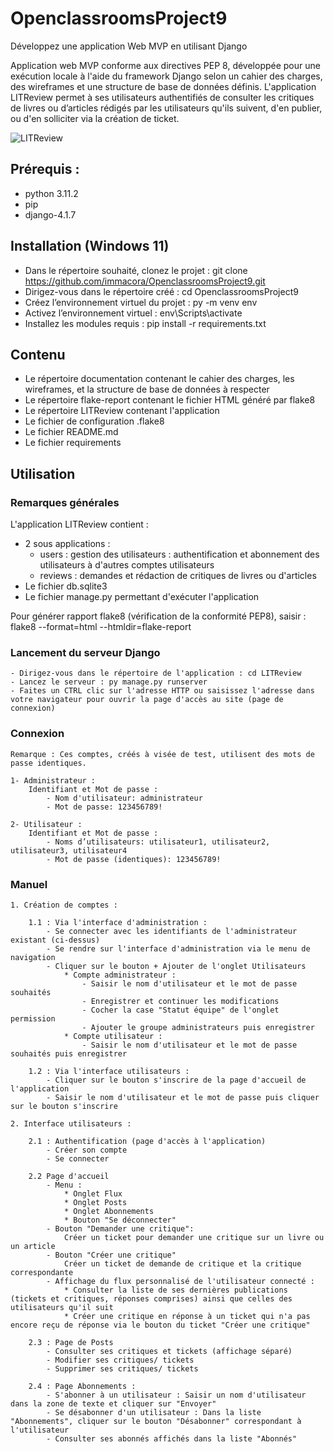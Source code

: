 # OpenclassroomsProject9
Développez une application Web MVP en utilisant Django

Application web MVP conforme aux directives PEP 8, développée pour une exécution locale à l'aide du framework Django selon un cahier des charges, des wireframes et une structure de base de données définis.
L'application LITReview permet à ses utilisateurs authentifiés de consulter les critiques de livres ou d’articles rédigés par les utilisateurs qu'ils suivent, d'en publier, ou d'en solliciter via la création de ticket.

![LITReview](https://user-images.githubusercontent.com/76613773/228791438-6f013a2f-8970-4510-b9ea-e2fe91983d4f.jpg)

## Prérequis :
  - python 3.11.2
  - pip
  - django-4.1.7

## Installation (Windows 11)

  - Dans le répertoire souhaité, clonez le projet : git clone https://github.com/immacora/OpenclassroomsProject9.git
  - Dirigez-vous dans le répertoire créé : cd OpenclassroomsProject9
  - Créez l’environnement virtuel du projet : py -m venv env
  - Activez l’environnement virtuel : env\Scripts\activate
  - Installez les modules requis : pip install -r requirements.txt

## Contenu

  - Le répertoire documentation contenant le cahier des charges, les wireframes, et la structure de base de données à respecter
  - Le répertoire flake-report contenant le fichier HTML généré par flake8
  - Le répertoire LITReview contenant l'application
  - Le fichier de configuration .flake8
  - Le fichier README.md
  - Le fichier requirements

## Utilisation
### Remarques générales

L'application LITReview contient :
  - 2 sous applications :
    - users : gestion des utilisateurs : authentification et abonnement des utilisateurs à d'autres comptes utilisateurs
    - reviews : demandes et rédaction de critiques de livres ou d'articles
  - Le fichier db.sqlite3
  - Le fichier manage.py permettant d'exécuter l'application

Pour générer rapport flake8 (vérification de la conformité PEP8), saisir : flake8 --format=html --htmldir=flake-report

### Lancement du serveur Django
    - Dirigez-vous dans le répertoire de l'application : cd LITReview
    - Lancez le serveur : py manage.py runserver
    - Faites un CTRL clic sur l'adresse HTTP ou saisissez l'adresse dans votre navigateur pour ouvrir la page d'accès au site (page de connexion)

### Connexion
    Remarque : Ces comptes, créés à visée de test, utilisent des mots de passe identiques.

    1- Administrateur :
        Identifiant et Mot de passe : 
            - Nom d'utilisateur: administrateur
            - Mot de passe: 123456789!

    2- Utilisateur :
        Identifiant et Mot de passe : 
            - Noms d’utilisateurs: utilisateur1, utilisateur2, utilisateur3, utilisateur4
            - Mot de passe (identiques): 123456789!

### Manuel
    1. Création de comptes :

        1.1 : Via l'interface d'administration :
            - Se connecter avec les identifiants de l'administrateur existant (ci-dessus)
            - Se rendre sur l'interface d'administration via le menu de navigation
            - Cliquer sur le bouton + Ajouter de l'onglet Utilisateurs
                * Compte administrateur : 
                    - Saisir le nom d'utilisateur et le mot de passe souhaités
                    - Enregistrer et continuer les modifications
                    - Cocher la case "Statut équipe" de l'onglet permission
                    - Ajouter le groupe administrateurs puis enregistrer
                * Compte utilisateur : 
                    - Saisir le nom d'utilisateur et le mot de passe souhaités puis enregistrer

        1.2 : Via l'interface utilisateurs :
            - Cliquer sur le bouton s'inscrire de la page d'accueil de l'application
            - Saisir le nom d'utilisateur et le mot de passe puis cliquer sur le bouton s'inscrire

    2. Interface utilisateurs :

        2.1 : Authentification (page d'accès à l'application)
            - Créer son compte
            - Se connecter

        2.2 Page d'accueil
            - Menu :
                * Onglet Flux
                * Onglet Posts
                * Onglet Abonnements
                * Bouton "Se déconnecter"
            - Bouton "Demander une critique":
                Créer un ticket pour demander une critique sur un livre ou un article
            - Bouton "Créer une critique"
                Créer un ticket de demande de critique et la critique correspondante
            - Affichage du flux personnalisé de l'utilisateur connecté :
                * Consulter la liste de ses dernières publications (tickets et critiques, réponses comprises) ainsi que celles des utilisateurs qu'il suit
                * Créer une critique en réponse à un ticket qui n'a pas encore reçu de réponse via le bouton du ticket "Créer une critique"

        2.3 : Page de Posts
            - Consulter ses critiques et tickets (affichage séparé)
            - Modifier ses critiques/ tickets
            - Supprimer ses critiques/ tickets

        2.4 : Page Abonnements :
            - S'abonner à un utilisateur : Saisir un nom d'utilisateur dans la zone de texte et cliquer sur "Envoyer"
            - Se désabonner d'un utilisateur : Dans la liste "Abonnements", cliquer sur le bouton "Désabonner" correspondant à l'utilisateur
            - Consulter ses abonnés affichés dans la liste "Abonnés"
